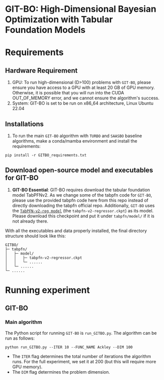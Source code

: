 # GIT-BO: High-Dimensional Bayesian Optimization with Tabular Foundation Models

# Requirements

## Hardware Requirement
1. GPU: To run high-dimensional (D>100) problems with `GIT-BO`, please ensure you have access to a GPU with at least 20 GB of GPU memory. Otherwise, it is possible that you will run into the CUDA OUT_OF_MEMORY error, and we cannot ensure the algorithm's success.
2. System: GIT-BO is set to be run on x86_64 architecture, Linux Ubuntu 22.04


## Installations
1. To run the main `GIT-BO` algorithm with `TURBO` and `SAASBO` baseline algorithms, make a conda/mamba environment and install the requirements:
```
pip install -r GITBO_requirements.txt
```

## Download open-source model and executables for GIT-BO
1. **GIT-BO Essential**: GIT-BO requires download the tabular foundation model TabPFNv2.
As we change some of the tabpfn code for `GIT-BO`, please use the provided tabpfn code here from this repo instead of directly downloading the tabpfn official repo. Additionally, `GIT-BO` uses the [`TabPFN-v2-reg model`](https://huggingface.co/Prior-Labs/TabPFN-v2-reg/tree/main) (the `tabpfn-v2-regressor.ckpt`) as its model. Please download this checkpoint and put it under `tabpfn/model/` if it is not already there. 

With all the executables and data properly installed, the final directory structure should look like this:
```
GITBO/
├─ tabpfn/
│   ├─ model/
│   │   ├─ tabpfn-v2-regressor.ckpt
│   │   └─ ......
│   └─ ......
└─ ......
```
# Running experiment

## GIT-BO

### Main algorithm
The Python script for running `GIT-BO` is `run_GITBO.py`. The algorithm can be run as follows:
```
python run_GITBO.py --ITER 10 --FUNC_NAME Ackley --DIM 100
```
- The `ITER` flag determines the total number of iterations the algorithm runs. For the full experiment, we set it at 200 (but this will require more GPU memory).
- The `DIM` flag determines the problem dimension.


